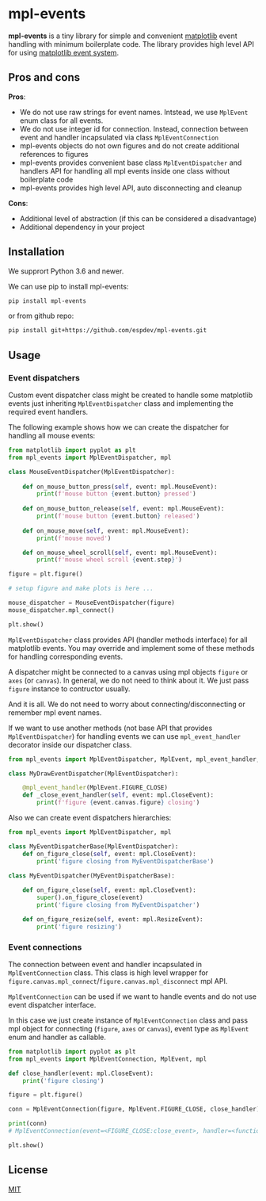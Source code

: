 # mpl-events

**mpl-events** is a tiny library for simple and convenient [matplotlib](https://matplotlib.org/) event handling 
with minimum boilerplate code. The library provides high level API for using [matplotlib event system](https://matplotlib.org/users/event_handling.html).

## Pros and cons

**Pros**:

* We do not use raw strings for event names. Intstead, we use `MplEvent` enum class for all events.
* We do not use integer id for connection. Instead, connection between event and handler incapsulated via class `MplEventConnection`
* mpl-events objects do not own figures and do not create additional references to figures
* mpl-events provides convenient base class `MplEventDispatcher` and handlers API for handling all mpl events inside one class without boilerplate code
* mpl-events provides high level API, auto disconnecting and cleanup

**Cons**:

* Additional level of abstraction (if this can be considered a disadvantage)
* Additional dependency in your project

## Installation

We supprort Python 3.6 and newer.

We can use pip to install mpl-events:

```bash
pip install mpl-events
```

or from github repo:

```bash
pip install git+https://github.com/espdev/mpl-events.git
```

## Usage

### Event dispatchers

Custom event dispatcher class might be created to handle some matplotlib events just 
inheriting `MplEventDispatcher` class and implementing the required event handlers.

The following example shows how we can create the dispatcher for handling all mouse events:

```python
from matplotlib import pyplot as plt
from mpl_events import MplEventDispatcher, mpl

class MouseEventDispatcher(MplEventDispatcher):
    
    def on_mouse_button_press(self, event: mpl.MouseEvent):
        print(f'mouse button {event.button} pressed')
    
    def on_mouse_button_release(self, event: mpl.MouseEvent):
        print(f'mouse button {event.button} released')
    
    def on_mouse_move(self, event: mpl.MouseEvent):
        print(f'mouse moved')

    def on_mouse_wheel_scroll(self, event: mpl.MouseEvent):
        print(f'mouse wheel scroll {event.step}')

figure = plt.figure()

# setup figure and make plots is here ...

mouse_dispatcher = MouseEventDispatcher(figure)
mouse_dispatcher.mpl_connect()

plt.show()
```

`MplEventDispatcher` class provides API (handler methods interface) for all matplotlib events. 
You may override and implement some of these methods for handling corresponding events.

A dispatcher might be connected to a canvas using mpl objects `figure` or `axes` (or `canvas`). 
In general, we do not need to think about it. We just pass `figure` instance to contructor usually.

And it is all. We do not need to worry about connecting/disconnecting or remember mpl event names.

If we want to use another methods (not base API that provides `MplEventDispatcher`) for 
handling events we can use `mpl_event_handler` decorator inside our dispatcher class.

```python
from mpl_events import MplEventDispatcher, MplEvent, mpl_event_handler, mpl

class MyDrawEventDispatcher(MplEventDispatcher):

    @mpl_event_handler(MplEvent.FIGURE_CLOSE)
    def _close_event_handler(self, event: mpl.CloseEvent):
        print(f'figure {event.canvas.figure} closing')
```

Also we can create event dispatchers hierarchies:

```python
from mpl_events import MplEventDispatcher, mpl

class MyEventDispatcherBase(MplEventDispatcher):
    def on_figure_close(self, event: mpl.CloseEvent):
        print('figure closing from MyEventDispatcherBase')

class MyEventDispatcher(MyEventDispatcherBase):
    
    def on_figure_close(self, event: mpl.CloseEvent):
        super().on_figure_close(event)
        print('figure closing from MyEventDispatcher')

    def on_figure_resize(self, event: mpl.ResizeEvent):
        print('figure resizing')

```

### Event connections

The connection between event and handler incapsulated in `MplEventConnection` class. 
This class is high level wrapper for `figure.canvas.mpl_connect`/`figure.canvas.mpl_disconnect` mpl API.

`MplEventConnection` can be used if we want to handle events and do not use event dispatcher interface.

In this case we just create instance of `MplEventConnection` class and pass
mpl object for connecting (`figure`, `axes` or `canvas`), event type as `MplEvent` enum and handler as callable.

```python
from matplotlib import pyplot as plt
from mpl_events import MplEventConnection, MplEvent, mpl

def close_handler(event: mpl.CloseEvent):
    print('figure closing')

figure = plt.figure()

conn = MplEventConnection(figure, MplEvent.FIGURE_CLOSE, close_handler)

print(conn)
# MplEventConnection(event=<FIGURE_CLOSE:close_event>, handler=<function close_handler at 0x0000013FD1002E18>, id=5)

plt.show()
```

## License

[MIT](https://choosealicense.com/licenses/mit/)
